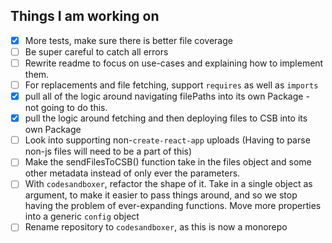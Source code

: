 ## Things I am working on

- [x] More tests, make sure there is better file coverage
- [ ] Be super careful to catch all errors
- [ ] Rewrite readme to focus on use-cases and explaining how to implement them.
- [ ] For replacements and file fetching, support `requires` as well as `imports`
- [x] pull all of the logic around navigating filePaths into its own Package - not going to do this.
- [x] pull the logic around fetching and then deploying files to CSB into its own Package
- [ ] Look into supporting non-`create-react-app` uploads (Having to parse non-js files will need to be a part of this)
- [ ] Make the sendFilesToCSB() function take in the files object and some other metadata instead of only ever the parameters.
- [ ] With `codesandboxer`, refactor the shape of it. Take in a single object as argument, to make it easier to pass things around, and so we stop having the problem of ever-expanding functions. Move more properties into a generic `config` object
- [ ] Rename repository to `codesandboxer`, as this is now a monorepo
